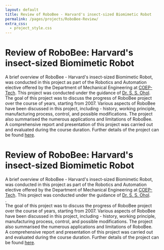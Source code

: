 ```yaml
---
layout: default
title: Review of RoboBee - Harvard's insect-sized Biomimetic Robot
permalink: /pages/projects/RoboBee-Review/
extra_css:
  - project_style.css
---
```


<!-- paste the body from RoboBee-Review.html here -->
<div class="content_desktop">
    <div class="projects">
        <h1>Review of RoboBee: Harvard's insect-sized Biomimetic Robot</h1>
        <p>
            A brief overview of RoboBee - Harvard's insect-sized Biomimetic Robot, was conducted in this project as part of the Robotics and Automation elective
            offered by the Department of Mechanical Engineering at <a href="https://www.coep.org.in/">COEP-Tech</a>. This project was conducted under the guidance of 
            <a href="https://scholar.google.co.in/citations?user=sh2ecQwAAAAJ&hl=en&oi=ao">Dr. S. S. Ohol</a>.<br>
            The goal of this project was to discuss the progress of RoboBee project over the course of years, starting from 2007. Various aspects of RoboBee have been discussed
            in this project, including - history, working principle, manufacturing process, control, and possible modifications. The project also summarised the numerous applications
            and limitations of RoboBee.<br>
            A comprehensive report and presentation of this project was carried out and evaluated during the course duration. Further details of the project can be found <a href="https://www.researchgate.net/publication/357554403_RoboBee_-_Harvard's_insect-sized_Biomimetic_Robot">here</a>.
        </p>
    </div>
    <!-- <div class="project-photo">
        <img src="assets/RoboBee-Review.jpg">
    </div> -->
</div>
<!-- Page content for mobile-->
<div class="content_mobile">
    <div class="projects_mobile">
        <h1>Review of RoboBee: Harvard's insect-sized Biomimetic Robot</h1>
        <p>
            A brief overview of RoboBee - Harvard's insect-sized Biomimetic Robot, was conducted in this project as part of the Robotics and Automation elective
            offered by the Department of Mechanical Engineering at <a href="https://www.coep.org.in/">COEP-Tech</a>. This project was conducted under the guidance of 
            <a href="https://scholar.google.co.in/citations?user=sh2ecQwAAAAJ&hl=en&oi=ao">Dr. S. S. Ohol</a>.<br>.<br>
            The goal of this project was to discuss the progress of RoboBee project over the course of years, starting from 2007. Various aspects of RoboBee have been discussed
            in this project, including - history, working principle, manufacturing process, control, and possible modifications. The project also summarised the numerous applications
            and limitations of RoboBee.<br>
            A comprehensive report and presentation of this project was carried out and evaluated during the course duration. Further details of the project can be found <a href="https://www.researchgate.net/publication/357554403_RoboBee_-_Harvard's_insect-sized_Biomimetic_Robot">here</a>.
        </p>
    </div>
    <!-- <div class="project-photo">
        <img src="assets/RoboBee-Review.jpg">
    </div> -->
</div>
